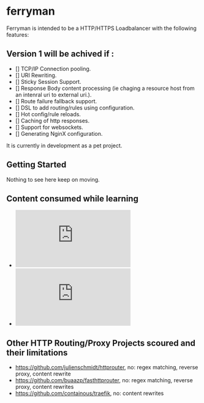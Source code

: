 # ferryman

Ferryman is intended to be a HTTP/HTTPS Loadbalancer with the following features:

## Version 1 will be achived if :

* [] TCP/IP Connection pooling.
* [] URI Rewriting.
* [] Sticky Session Support.
* [] Response Body content processing (ie chaging a resource host from an intenral uri to external uri.).
* [] Route failure fallback support.
* [] DSL to add routing/rules using configuration.
* [] Hot config/rule reloads.
* [] Caching of http responses.
* [] Support for websockets.
* [] Generating NginX configuration.

It is currently in development as a pet project.

## Getting Started

Nothing to see here keep on moving.

## Content consumed while learning
* ![Datastructure Theory - ART](https://db.in.tum.de/~leis/papers/ART.pdf)
* ![Datastructure Theory - Tree Comparison](http://daslab.seas.harvard.edu/classes/cs265/files/presentations/CS265_presentation_Sinyagin.pdf)

## Other HTTP Routing/Proxy Projects scoured and their limitations
* https://github.com/julienschmidt/httprouter, no: regex matching, reverse proxy, content rewrite
* https://github.com/buaazp/fasthttprouter, no: regex matching, reverse proxy, content rewrites
* https://github.com/containous/traefik, no: content rewrites
